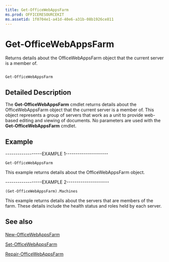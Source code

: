 ```yaml
---
title: Get-OfficeWebAppsFarm
ms.prod: OFFICERESOURCEKIT
ms.assetid: 1f0704e1-a41d-40e6-a31b-08b1926ce811
---
```



# Get-OfficeWebAppsFarm

Returns details about the OfficeWebAppsFarm object that the current server is a member of. 
  
    
    


```

Get-OfficeWebAppsFarm
```


## Detailed Description

The **Get-OfficeWebAppsFarm** cmdlet returns details about the OfficeWebAppsFarm object that the current server is a member of. This object represents a group of servers that work as a unit to provide web-based editing and viewing of documents. No parameters are used with the **Get-OfficeWebAppsFarm** cmdlet.
  
    
    

## Example

------------------EXAMPLE 1---------------------
  
    
    

```
Get-OfficeWebAppsFarm
```

This example returns details about the OfficeWebAppsFarm object.
  
    
    
------------------EXAMPLE 2---------------------
  
    
    



```
(Get-OfficeWebAppsFarm).Machines
```

This example returns details about the servers that are members of the farm. These details include the health status and roles held by each server.
  
    
    

## See also


#### 


  
    
    
 [New-OfficeWebAppsFarm](new-officewebappsfarm.md)
  
    
    
 [Set-OfficeWebAppsFarm](set-officewebappsfarm.md)
  
    
    
 [Repair-OfficeWebAppsFarm](repair-officewebappsfarm.md)

